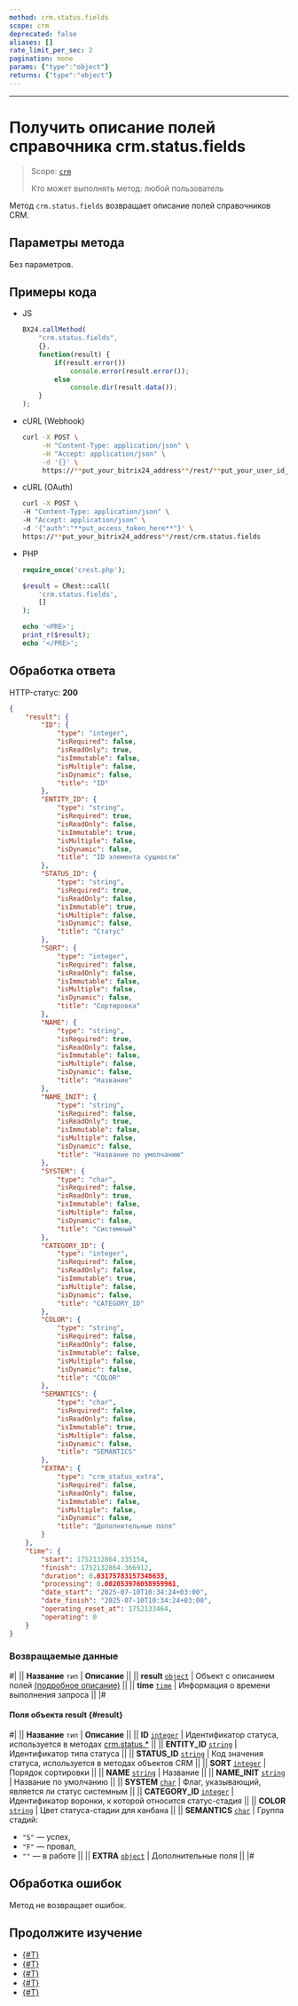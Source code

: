 ```yaml
---
method: crm.status.fields
scope: crm
deprecated: false
aliases: []
rate_limit_per_sec: 2
pagination: none
params: {"type":"object"}
returns: {"type":"object"}
---
```



---

# Получить описание полей справочника crm.status.fields

> Scope: [`crm`](../../scopes/permissions.md)
>
> Кто может выполнять метод: любой пользователь

Метод `crm.status.fields` возвращает описание полей справочников CRM.

## Параметры метода

Без параметров.

## Примеры кода





- JS

    ```js
    BX24.callMethod(
        "crm.status.fields",
        {},
        function(result) {
            if(result.error())
                console.error(result.error());
            else
                console.dir(result.data());
        }
    );
    ```

- cURL (Webhook)

    ```bash
    curl -X POST \
         -H "Content-Type: application/json" \
         -H "Accept: application/json" \
         -d '{}' \
         https://**put_your_bitrix24_address**/rest/**put_your_user_id_here**/**put_your_webbhook_here**/crm.status.fields
    ```

- cURL (OAuth)

    ```bash
    curl -X POST \
    -H "Content-Type: application/json" \
    -H "Accept: application/json" \
    -d '{"auth":"**put_access_token_here**"}' \
    https://**put_your_bitrix24_address**/rest/crm.status.fields
    ```

- PHP

    ```php
    require_once('crest.php');

    $result = CRest::call(
        'crm.status.fields',
        []
    );

    echo '<PRE>';
    print_r($result);
    echo '</PRE>';
    ```



## Обработка ответа

HTTP-статус: **200**

```json
{
    "result": {
        "ID": {
            "type": "integer",
            "isRequired": false,
            "isReadOnly": true,
            "isImmutable": false,
            "isMultiple": false,
            "isDynamic": false,
            "title": "ID"
        },
        "ENTITY_ID": {
            "type": "string",
            "isRequired": true,
            "isReadOnly": false,
            "isImmutable": true,
            "isMultiple": false,
            "isDynamic": false,
            "title": "ID элемента сущности"
        },
        "STATUS_ID": {
            "type": "string",
            "isRequired": true,
            "isReadOnly": false,
            "isImmutable": true,
            "isMultiple": false,
            "isDynamic": false,
            "title": "Статус"
        },
        "SORT": {
            "type": "integer",
            "isRequired": false,
            "isReadOnly": false,
            "isImmutable": false,
            "isMultiple": false,
            "isDynamic": false,
            "title": "Сортировка"
        },
        "NAME": {
            "type": "string",
            "isRequired": true,
            "isReadOnly": false,
            "isImmutable": false,
            "isMultiple": false,
            "isDynamic": false,
            "title": "Название"
        },
        "NAME_INIT": {
            "type": "string",
            "isRequired": false,
            "isReadOnly": true,
            "isImmutable": false,
            "isMultiple": false,
            "isDynamic": false,
            "title": "Название по умолчанию"
        },
        "SYSTEM": {
            "type": "char",
            "isRequired": false,
            "isReadOnly": true,
            "isImmutable": false,
            "isMultiple": false,
            "isDynamic": false,
            "title": "Системный"
        },
        "CATEGORY_ID": {
            "type": "integer",
            "isRequired": false,
            "isReadOnly": false,
            "isImmutable": true,
            "isMultiple": false,
            "isDynamic": false,
            "title": "CATEGORY_ID"
        },
        "COLOR": {
            "type": "string",
            "isRequired": false,
            "isReadOnly": false,
            "isImmutable": false,
            "isMultiple": false,
            "isDynamic": false,
            "title": "COLOR"
        },
        "SEMANTICS": {
            "type": "char",
            "isRequired": false,
            "isReadOnly": false,
            "isImmutable": true,
            "isMultiple": false,
            "isDynamic": false,
            "title": "SEMANTICS"
        },
        "EXTRA": {
            "type": "crm_status_extra",
            "isRequired": false,
            "isReadOnly": false,
            "isImmutable": false,
            "isMultiple": false,
            "isDynamic": false,
            "title": "Дополнительные поля"
        }
    },
    "time": {
        "start": 1752132864.335154,
        "finish": 1752132864.366912,
        "duration": 0.03175783157348633,
        "processing": 0.002053976058959961,
        "date_start": "2025-07-10T10:34:24+03:00",
        "date_finish": "2025-07-10T10:34:24+03:00",
        "operating_reset_at": 1752133464,
        "operating": 0
    }
}
```

### Возвращаемые данные

#|
|| **Название**
`тип` | **Описание** ||
|| **result**
[`object`](../../data-types.md) |  Объект с описанием полей [(подробное описание)](#result) ||
|| **time**
[`time`](../../data-types.md#time) | Информация о времени выполнения запроса ||
|#

#### Поля объекта result {#result}

#|
|| **Название**
`тип` | **Описание** ||
|| **ID**
[`integer`](../../data-types.md) | Идентификатор статуса, используется в методах [crm.status.*](./index.md) ||
|| **ENTITY_ID**
[`string`](../../data-types.md) | Идентификатор типа статуса ||
|| **STATUS_ID**
[`string`](../../data-types.md) | Код значения статуса, используется в методах объектов CRM ||
|| **SORT**
[`integer`](../../data-types.md) | Порядок сортировки ||
|| **NAME**
[`string`](../../data-types.md) | Название ||
|| **NAME_INIT**
[`string`](../../data-types.md) | Название по умолчанию ||
|| **SYSTEM**
[`char`](../../data-types.md) | Флаг, указывающий, является ли статус системным ||
|| **CATEGORY_ID**
[`integer`](../../data-types.md) | Идентификатор воронки, к которой относится статус-стадия ||
|| **COLOR**
[`string`](../../data-types.md) | Цвет статуса-стадии для канбана ||
|| **SEMANTICS**
[`char`](../../data-types.md) | Группа стадий:
- `"S"` — успех, 
- `"F"` — провал, 
- `""` — в работе ||
|| **EXTRA**
[`object`](../../data-types.md) | Дополнительные поля ||
|#

## Обработка ошибок

Метод не возвращает ошибок.



## Продолжите изучение

- [{#T}](./crm-status-list.md)
- [{#T}](./crm-status-get.md)
- [{#T}](./crm-status-add.md)
- [{#T}](./crm-status-update.md)
- [{#T}](./crm-status-delete.md) 
